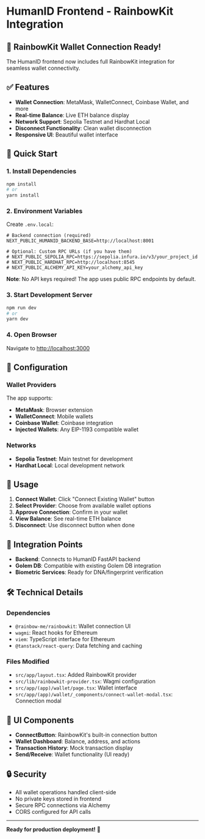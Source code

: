 # HumanID Frontend - RainbowKit Integration

## 🎉 RainbowKit Wallet Connection Ready!

The HumanID frontend now includes full RainbowKit integration for seamless wallet connectivity.

## ✅ Features

- **Wallet Connection**: MetaMask, WalletConnect, Coinbase Wallet, and more
- **Real-time Balance**: Live ETH balance display
- **Network Support**: Sepolia Testnet and Hardhat Local
- **Disconnect Functionality**: Clean wallet disconnection
- **Responsive UI**: Beautiful wallet interface

## 🚀 Quick Start

### 1. Install Dependencies
```bash
npm install
# or
yarn install
```

### 2. Environment Variables
Create `.env.local`:
```env
# Backend connection (required)
NEXT_PUBLIC_HUMANID_BACKEND_BASE=http://localhost:8001

# Optional: Custom RPC URLs (if you have them)
# NEXT_PUBLIC_SEPOLIA_RPC=https://sepolia.infura.io/v3/your_project_id
# NEXT_PUBLIC_HARDHAT_RPC=http://localhost:8545
# NEXT_PUBLIC_ALCHEMY_API_KEY=your_alchemy_api_key
```

**Note**: No API keys required! The app uses public RPC endpoints by default.

### 3. Start Development Server
```bash
npm run dev
# or
yarn dev
```

### 4. Open Browser
Navigate to [http://localhost:3000](http://localhost:3000)

## 🔧 Configuration

### Wallet Providers
The app supports:
- **MetaMask**: Browser extension
- **WalletConnect**: Mobile wallets
- **Coinbase Wallet**: Coinbase integration
- **Injected Wallets**: Any EIP-1193 compatible wallet

### Networks
- **Sepolia Testnet**: Main testnet for development
- **Hardhat Local**: Local development network

## 🎯 Usage

1. **Connect Wallet**: Click "Connect Existing Wallet" button
2. **Select Provider**: Choose from available wallet options
3. **Approve Connection**: Confirm in your wallet
4. **View Balance**: See real-time ETH balance
5. **Disconnect**: Use disconnect button when done

## 🔗 Integration Points

- **Backend**: Connects to HumanID FastAPI backend
- **Golem DB**: Compatible with existing Golem DB integration
- **Biometric Services**: Ready for DNA/fingerprint verification

## 🛠️ Technical Details

### Dependencies
- `@rainbow-me/rainbowkit`: Wallet connection UI
- `wagmi`: React hooks for Ethereum
- `viem`: TypeScript interface for Ethereum
- `@tanstack/react-query`: Data fetching and caching

### Files Modified
- `src/app/layout.tsx`: Added RainbowKit provider
- `src/lib/rainbowkit-provider.tsx`: Wagmi configuration
- `src/app/(app)/wallet/page.tsx`: Wallet interface
- `src/app/(app)/wallet/_components/connect-wallet-modal.tsx`: Connection modal

## 🎨 UI Components

- **ConnectButton**: RainbowKit's built-in connection button
- **Wallet Dashboard**: Balance, address, and actions
- **Transaction History**: Mock transaction display
- **Send/Receive**: Wallet functionality (UI ready)

## 🔒 Security

- All wallet operations handled client-side
- No private keys stored in frontend
- Secure RPC connections via Alchemy
- CORS configured for API calls

---

**Ready for production deployment!** 🚀
